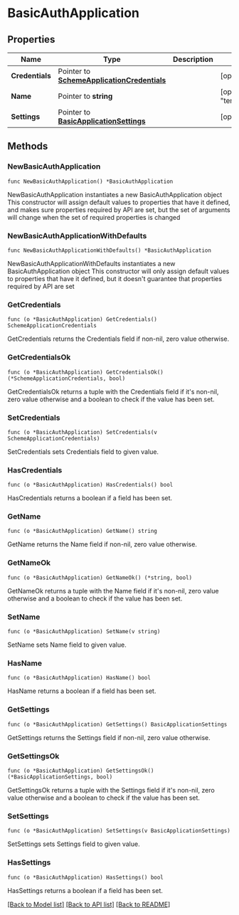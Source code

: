 # BasicAuthApplication

## Properties

Name | Type | Description | Notes
------------ | ------------- | ------------- | -------------
**Credentials** | Pointer to [**SchemeApplicationCredentials**](SchemeApplicationCredentials.md) |  | [optional] 
**Name** | Pointer to **string** |  | [optional] [default to "template_basic_auth"]
**Settings** | Pointer to [**BasicApplicationSettings**](BasicApplicationSettings.md) |  | [optional] 

## Methods

### NewBasicAuthApplication

`func NewBasicAuthApplication() *BasicAuthApplication`

NewBasicAuthApplication instantiates a new BasicAuthApplication object
This constructor will assign default values to properties that have it defined,
and makes sure properties required by API are set, but the set of arguments
will change when the set of required properties is changed

### NewBasicAuthApplicationWithDefaults

`func NewBasicAuthApplicationWithDefaults() *BasicAuthApplication`

NewBasicAuthApplicationWithDefaults instantiates a new BasicAuthApplication object
This constructor will only assign default values to properties that have it defined,
but it doesn't guarantee that properties required by API are set

### GetCredentials

`func (o *BasicAuthApplication) GetCredentials() SchemeApplicationCredentials`

GetCredentials returns the Credentials field if non-nil, zero value otherwise.

### GetCredentialsOk

`func (o *BasicAuthApplication) GetCredentialsOk() (*SchemeApplicationCredentials, bool)`

GetCredentialsOk returns a tuple with the Credentials field if it's non-nil, zero value otherwise
and a boolean to check if the value has been set.

### SetCredentials

`func (o *BasicAuthApplication) SetCredentials(v SchemeApplicationCredentials)`

SetCredentials sets Credentials field to given value.

### HasCredentials

`func (o *BasicAuthApplication) HasCredentials() bool`

HasCredentials returns a boolean if a field has been set.

### GetName

`func (o *BasicAuthApplication) GetName() string`

GetName returns the Name field if non-nil, zero value otherwise.

### GetNameOk

`func (o *BasicAuthApplication) GetNameOk() (*string, bool)`

GetNameOk returns a tuple with the Name field if it's non-nil, zero value otherwise
and a boolean to check if the value has been set.

### SetName

`func (o *BasicAuthApplication) SetName(v string)`

SetName sets Name field to given value.

### HasName

`func (o *BasicAuthApplication) HasName() bool`

HasName returns a boolean if a field has been set.

### GetSettings

`func (o *BasicAuthApplication) GetSettings() BasicApplicationSettings`

GetSettings returns the Settings field if non-nil, zero value otherwise.

### GetSettingsOk

`func (o *BasicAuthApplication) GetSettingsOk() (*BasicApplicationSettings, bool)`

GetSettingsOk returns a tuple with the Settings field if it's non-nil, zero value otherwise
and a boolean to check if the value has been set.

### SetSettings

`func (o *BasicAuthApplication) SetSettings(v BasicApplicationSettings)`

SetSettings sets Settings field to given value.

### HasSettings

`func (o *BasicAuthApplication) HasSettings() bool`

HasSettings returns a boolean if a field has been set.


[[Back to Model list]](../README.md#documentation-for-models) [[Back to API list]](../README.md#documentation-for-api-endpoints) [[Back to README]](../README.md)


